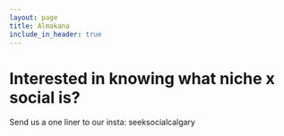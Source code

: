 ```yaml
---
layout: page
title: Almakana
include_in_header: true
---
```


# Interested in knowing what niche x social is?

Send us a one liner to our insta: seeksocialcalgary
